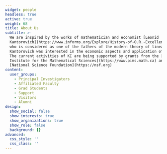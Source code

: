 ```yaml
---
widget: people
headless: true
active: true
weight: 68
title: About Us
subtitle: >-
  We are inspired by the works of mathematician and economist [Leonid
  Kantorovich](https://www.informs.org/Explore/History-of-O.R.-Excellence/Biographical-Profiles/Kantorovich-Leonid-V)
  who is considered as one of the fathers of the modern theory of linear programming and of optimal mass transport. 
  Kantorovich was interested in the economic aspects and application of his work, for which he won the Nobel prize in economics in 1975.
  The current activities of KI are being supported by grants from the [Pacific
  Institute for the Mathematical Sciences](https://www.pims.math.ca) and the
  [National Science Foundation](https://nsf.org)
content:
  user_groups:
    - Principal Investigators
    - Affiliated Faculty
    - Grad Students
    - Support
    - Visitors
    - Alumni
design:
  show_social: false
  show_interests: true
  show_organizations: true
  show_role: false
  background: {}
advanced:
  css_style: ''
  css_class: ''
---
```

